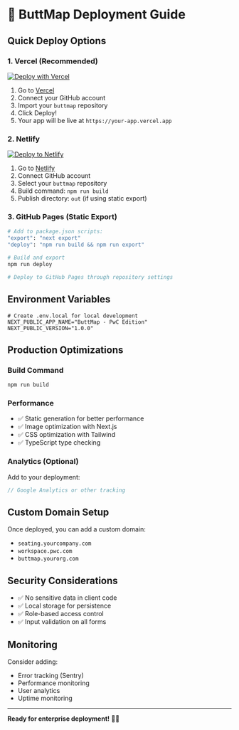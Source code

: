 # 🚀 ButtMap Deployment Guide

## Quick Deploy Options

### **1. Vercel (Recommended)**
[![Deploy with Vercel](https://vercel.com/button)](https://vercel.com/new)

1. Go to [Vercel](https://vercel.com)
2. Connect your GitHub account
3. Import your `buttmap` repository
4. Click Deploy!
5. Your app will be live at `https://your-app.vercel.app`

### **2. Netlify**
[![Deploy to Netlify](https://www.netlify.com/img/deploy/button.svg)](https://app.netlify.com/start)

1. Go to [Netlify](https://netlify.com)
2. Connect GitHub account
3. Select your `buttmap` repository
4. Build command: `npm run build`
5. Publish directory: `out` (if using static export)

### **3. GitHub Pages (Static Export)**
```bash
# Add to package.json scripts:
"export": "next export"
"deploy": "npm run build && npm run export"

# Build and export
npm run deploy

# Deploy to GitHub Pages through repository settings
```

## Environment Variables
```env
# Create .env.local for local development
NEXT_PUBLIC_APP_NAME="ButtMap - PwC Edition"
NEXT_PUBLIC_VERSION="1.0.0"
```

## Production Optimizations

### Build Command
```bash
npm run build
```

### Performance
- ✅ Static generation for better performance
- ✅ Image optimization with Next.js
- ✅ CSS optimization with Tailwind
- ✅ TypeScript type checking

### Analytics (Optional)
Add to your deployment:
```javascript
// Google Analytics or other tracking
```

## Custom Domain Setup
Once deployed, you can add a custom domain:
- `seating.yourcompany.com`
- `workspace.pwc.com`
- `buttmap.yourorg.com`

## Security Considerations
- ✅ No sensitive data in client code
- ✅ Local storage for persistence
- ✅ Role-based access control
- ✅ Input validation on all forms

## Monitoring
Consider adding:
- Error tracking (Sentry)
- Performance monitoring
- User analytics
- Uptime monitoring

---

**Ready for enterprise deployment!** 🏢✨
